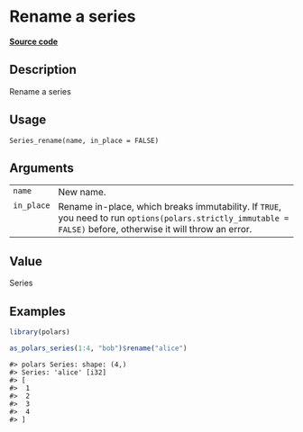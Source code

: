 

# Rename a series

[**Source code**](https://github.com/pola-rs/r-polars/tree/main/R/series__series.R#L935)

## Description

Rename a series

## Usage

<pre><code class='language-R'>Series_rename(name, in_place = FALSE)
</code></pre>

## Arguments

<table>
<tr>
<td style="white-space: nowrap; font-family: monospace; vertical-align: top">
<code id="Series_rename_:_name">name</code>
</td>
<td>
New name.
</td>
</tr>
<tr>
<td style="white-space: nowrap; font-family: monospace; vertical-align: top">
<code id="Series_rename_:_in_place">in_place</code>
</td>
<td>
Rename in-place, which breaks immutability. If <code>TRUE</code>, you
need to run <code>options(polars.strictly_immutable = FALSE)</code>
before, otherwise it will throw an error.
</td>
</tr>
</table>

## Value

Series

## Examples

``` r
library(polars)

as_polars_series(1:4, "bob")$rename("alice")
```

    #> polars Series: shape: (4,)
    #> Series: 'alice' [i32]
    #> [
    #>  1
    #>  2
    #>  3
    #>  4
    #> ]
